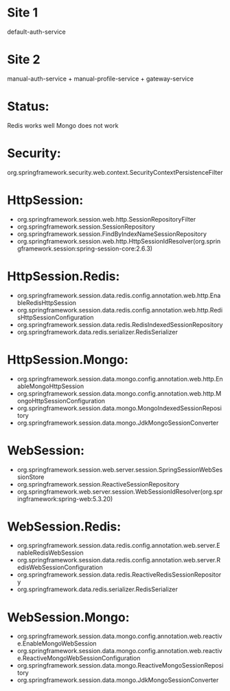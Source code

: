 # Site 1
default-auth-service
# Site 2
manual-auth-service + manual-profile-service + gateway-service

# Status:
Redis works well
Mongo does not work

# Security:
org.springframework.security.web.context.SecurityContextPersistenceFilter

# HttpSession:
- org.springframework.session.web.http.SessionRepositoryFilter
- org.springframework.session.SessionRepository
- org.springframework.session.FindByIndexNameSessionRepository
- org.springframework.session.web.http.HttpSessionIdResolver(org.springframework.session:spring-session-core:2.6.3)

# HttpSession.Redis:
- org.springframework.session.data.redis.config.annotation.web.http.EnableRedisHttpSession
- org.springframework.session.data.redis.config.annotation.web.http.RedisHttpSessionConfiguration
- org.springframework.session.data.redis.RedisIndexedSessionRepository
- org.springframework.data.redis.serializer.RedisSerializer

# HttpSession.Mongo:
- org.springframework.session.data.mongo.config.annotation.web.http.EnableMongoHttpSession
- org.springframework.session.data.mongo.config.annotation.web.http.MongoHttpSessionConfiguration
- org.springframework.session.data.mongo.MongoIndexedSessionRepository
- org.springframework.session.data.mongo.JdkMongoSessionConverter

# WebSession:
- org.springframework.session.web.server.session.SpringSessionWebSessionStore
- org.springframework.session.ReactiveSessionRepository
- org.springframework.web.server.session.WebSessionIdResolver(org.springframework:spring-web:5.3.20)

# WebSession.Redis:
- org.springframework.session.data.redis.config.annotation.web.server.EnableRedisWebSession
- org.springframework.session.data.redis.config.annotation.web.server.RedisWebSessionConfiguration
- org.springframework.session.data.redis.ReactiveRedisSessionRepository
- org.springframework.data.redis.serializer.RedisSerializer

# WebSession.Mongo:
- org.springframework.session.data.mongo.config.annotation.web.reactive.EnableMongoWebSession
- org.springframework.session.data.mongo.config.annotation.web.reactive.ReactiveMongoWebSessionConfiguration
- org.springframework.session.data.mongo.ReactiveMongoSessionRepository
- org.springframework.session.data.mongo.JdkMongoSessionConverter